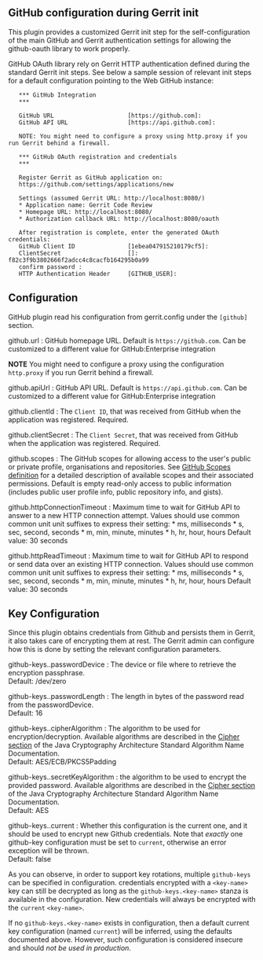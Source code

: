 
GitHub configuration during Gerrit init
---------------------------------------

This plugin provides a customized Gerrit init step for the self-configuration of
the main GitHub and Gerrit authentication settings for allowing the github-oauth
library to work properly.

GitHub OAuth library rely on Gerrit HTTP authentication defined during the standard
Gerrit init steps.
See below a sample session of relevant init steps for a default
configuration pointing to the Web GitHub instance:

```
   *** GitHub Integration
   *** 

   GitHub URL                     [https://github.com]: 
   GitHub API URL                 [https://api.github.com]: 

   NOTE: You might need to configure a proxy using http.proxy if you run Gerrit behind a firewall.

   *** GitHub OAuth registration and credentials
   *** 

   Register Gerrit as GitHub application on:
   https://github.com/settings/applications/new

   Settings (assumed Gerrit URL: http://localhost:8080/)
   * Application name: Gerrit Code Review
   * Homepage URL: http://localhost:8080/
   * Authorization callback URL: http://localhost:8080/oauth

   After registration is complete, enter the generated OAuth credentials:
   GitHub Client ID               [1ebea047915210179cf5]: 
   ClientSecret                   []: f82c3f9b3802666f2adcc4c8cacfb164295b0a99
   confirm password : 
   HTTP Authentication Header     [GITHUB_USER]: 
```

Configuration
-------------

GitHub plugin read his configuration from gerrit.config under the `[github]` section.

github.url
:   GitHub homepage URL. Default is `https://github.com`. Can be customized to a different 
    value for GitHub:Enterprise integration

**NOTE** You might need to configure a proxy using the configuration `http.proxy` if you run
Gerrit behind a firewall.

github.apiUrl
:   GitHub API URL. Default is `https://api.github.com`. Can be customized to a different 
    value for GitHub:Enterprise integration

github.clientId
:   The `Client ID`, that was received from GitHub when the application was registered. Required.

github.clientSecret
:   The `Client Secret`, that was received from GitHub when the application was registered. Required.

github.scopes
:   The GitHub scopes for allowing access to the user's public or private profile, organisations and 
    repositories. See [GitHub Scopes definition](https://developer.github.com/v3/oauth/#scopes) 
    for a detailed description of available scopes and their associated permissions. 
    Default is empty read-only access to public 
    information (includes public user profile info, public repository info, and gists).

github.httpConnectionTimeout
:   Maximum time to wait for GitHub API to answer to a new HTTP connection attempt.
    Values should use common common unit unit suffixes to express their setting:
    * ms, milliseconds
    * s, sec, second, seconds
    * m, min, minute, minutes
    * h, hr, hour, hours
    Default value: 30 seconds

github.httpReadTimeout
:   Maximum time to wait for GitHub API to respond or send data over an existing HTTP connection.
    Values should use common common unit unit suffixes to express their setting:
    * ms, milliseconds
    * s, sec, second, seconds
    * m, min, minute, minutes
    * h, hr, hour, hours
    Default value: 30 seconds

Key Configuration
-------------

Since this plugin obtains credentials from Github and persists them in Gerrit,
it also takes care of encrypting them at rest. The Gerrit admin can configure
how this is done by setting the relevant configuration parameters.

github-keys.<key-name>.passwordDevice
: The device or file where to retrieve the encryption passphrase.\
Default: /dev/zero

github-keys.<key-name>.passwordLength
: The length in bytes of the password read from the passwordDevice.\
Default: 16

github-keys.<key-name>.cipherAlgorithm
: The algorithm to be used for encryption/decryption. Available algorithms are
described in
the [Cipher section](https://docs.oracle.com/javase/7/docs/technotes/guides/security/StandardNames.html#Cipher)
of the Java Cryptography Architecture Standard Algorithm Name Documentation.\
Default: AES/ECB/PKCS5Padding

github-keys.<key-name>.secretKeyAlgorithm
: the algorithm to be used to encrypt the provided password. Available
algorithms are described in
the [Cipher section](https://docs.oracle.com/javase/7/docs/technotes/guides/security/StandardNames.html#Cipher)
of the Java Cryptography Architecture Standard Algorithm Name Documentation.\
Default: AES

github-keys.<key-name>.current
: Whether this configuration is the current one, and it should be used to
encrypt new Github credentials. Note that _exactly_ one github-key configuration
must be set to `current`, otherwise an error exception will be thrown.\
Default: false

As you can observe, in order to support key rotations, multiple `github-keys`
can be specified in configuration. credentials encrypted with a `<key-name>` key
can still be decrypted as long as the `github-keys.<key-name>` stanza is
available in the configuration. New credentials will always be encrypted with
the `current` `<key-name>`.

If no `github-keys.<key-name>` exists in configuration, then a default current
key configuration
(named `current`) will be inferred, using the defaults documented above.
However, such configuration is considered insecure and should *not be used in
production*.